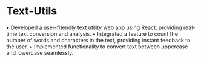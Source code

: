 # Text-Utils

• Developed a user-friendly text utility web app using React, providing real-time text conversion and analysis.
• Integrated a feature to count the number of words and characters in the text, providing instant feedback to the user.
• Implemented functionality to convert text between uppercase and lowercase seamlessly.
